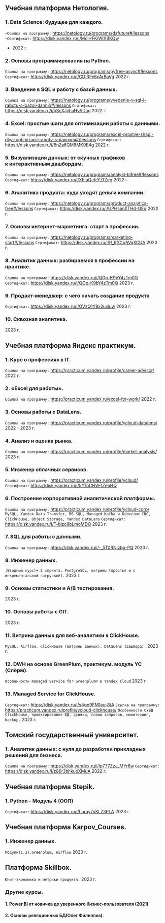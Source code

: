 ## Учебная платформа Нетология.

### 1. Data Science: будущее для каждого.
-`Ссылка на программу:` https://netology.ru/programs/dsfuture#/lessons
-`Сертификат:` https://disk.yandex.ru/i/MciHFKiWIXBKQw
- 2022 г.

### 2. Основы программирования на Python.
`Ссылка на программу:` https://netology.ru/programs/pyfree-async#/lessons
`Сертификат:` https://disk.yandex.ru/i/CDIRFe6cArBaVg
2022 г.

### 3. Введение в SQL и работу с базой данных.
`Ссылка на программу:` https://netology.ru/programs/vvedenie-v-sql-i-rabotu-s-bazoi-dannih#/lessons
`Сертификат:` https://disk.yandex.ru/i/oScXJyhaHvADag
2022 г.

### 4. Excel: простые шаги для оптимизации работы с данными.
`Ссылка на программу:` https://netology.ru/programs/excel-prostye-shagi-dlya-optimizacii-raboty-s-dannymi#/lessons
`Сертификат:` https://disk.yandex.ru/i/8nZa6QM8MK9E4g
2022 г.

### 5. Визуализация данных: от скучных графиков к интерактивным дашбордам.
`Ссылка на программу:` https://netology.ru/programs/analyst-bifree#/lessons
`Сертификат:` https://disk.yandex.ru/i/XEiaQcfcYZfZeg
2022 г.

### 6. Аналитика продукта: куда уходят деньги компании.
`Ссылка на программу:` https://netology.ru/programs/product-analytics-free#/lessons
`Сертификат:` https://disk.yandex.ru/i/UPHsan0THd-OEg
2022 г.

### 7. Основы интернет-маркетинга: старт в профессии.
`Ссылка на программу:`
https://netology.ru/programs/marketing-start#/lessons
`Сертификат:` https://disk.yandex.ru/i/R_6fCtqAVgXCUA
2023 г.

### 8. Аналитик данных: разбираемся в профессии на практике.
`Ссылка на программу:` https://disk.yandex.ru/i/QOp-K9bY4zTm0Q
`Сертификат:` https://disk.yandex.ru/i/QOp-K9bY4zTm0Q
2023 г.

### 9. Продакт-менеджер: с чего начать создание продукта
`Сертификат:`  https://disk.yandex.ru/i/OVzQ1Y9x2uxiuw
2023 г.

### 10. Сквозная аналитика. 
2023 г.

## Учебная платформа Яндекс практикум.

### 1. Курс о профессиях в IT.
`Ссылка на программу:` https://practicum.yandex.ru/profile/career-advisor/
2022 г.

### 2. «Excel для работы».
`Ссылка на программу:` https://practicum.yandex.ru/excel-for-work/
2022 г.

### 3. Основы работы с DataLens.
`Ссылка на программу:` https://practicum.yandex.ru/profile/ycloud-datalens/
2022 - 2023 г.

### 4. Анализ и оценка рынка.
`Ссылка на программу:` https://practicum.yandex.ru/profile/market-analysis/
2023 г.

### 5. Инженер облачных сервисов.
`Ссылка на программу:` https://practicum.yandex.ru/profile/ycloud/
`Сертификат:` https://disk.yandex.ru/i/5Y1oCHVFfZebHQ

### 6. Построение корпоративной аналитической платформы.
`Ссылка на программу:` https://practicum.yandex.ru/profile/ycloud-corp/
`MySQL, Yandex Data Transfer, MS SQL, Managed Kafka и Debezium CDC, ClickHouse, Object Storage, Yandex DataLens`
`Сертификат:` https://disk.yandex.ru/i/T-bizo8bLmoMDQ
2023 г.

### 7. SQL для работы с данными.
`Ссылка на программу:` https://disk.yandex.ru/i/-_5T0RNizbg-PQ
2023 г.

### 8. Инженер данных.
`(Вводный курс)+ 2 спринта. PostgreSQL, витрины (простые и с инкрементальной загрузкой).`
2023 г.

### 9. Основы статистики и A/B тестирования.
2023 г.

### 10. Основы работы с GIT.
2023 г.

### 11. Витрина данных для веб-аналитики в ClickHouse.
`MySQL, Airflow, ClickHouse (витрины данных), DataLens (дашборд).`
2023 г.

### 12. DWH на основе GreenPlum, практикум. модуль YC (Слёрм).
`Особенности managed Service for Greenplum® в Yandex Cloud`
2023 г.

### 13. Managed Service for ClickHouse.
`Сертификат:` https://disk.yandex.ru/i/s4qo9FN0au-8tA
`Ссылка на программу:` https://practicum.yandex.ru/profile/ycloud-clickhouse/
`Особенности СУБД ClickHouse, проектирование БД, движки, планы запросов, мониторинг, backup.` 
2023 г.

## Томский государственный университет.

### 1. Аналитик данных: с нуля до разработки прикладных решений для бизнеса.
`Ссылка на программу:` https://disk.yandex.ru/i/lp777ZzJ_MYr8w
`Сертификат:` https://disk.yandex.ru/i/z86r3bhkuoXMuA
2022 г.

## Учебная платформа Stepik.

### 1. Python - Модуль 4 (ООП)
`Сертификат:` https://disk.yandex.ru/i/Luray7vKLZ3PLA
2023 г.

## Учебная платформа Karpov_Courses.

### 1. Инженер данных. 
`Модули(1,2).Greenplum, Airflow`
2023 г.

## Платформа Skillbox.
`Юнит-экономика и метрики продукта.`
2023 г.

### Другие курсы.

#### 1. Power BI от новичка до уверенного бизнес-пользователя (2021)
#### 2. Основы реляционных БД(Олег Филиппов).







